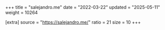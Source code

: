 +++
title = "salejandro.me"
date = "2022-03-22"
updated = "2025-05-11"
weight = 10264

[extra]
source = "https://salejandro.me/"
ratio = 21
size = 10
+++
